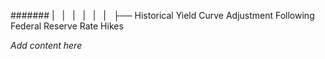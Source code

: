 ####### |   |   |   |   |   |   ├── Historical Yield Curve Adjustment Following Federal Reserve Rate Hikes

*Add content here*